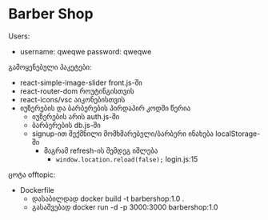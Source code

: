 # Barber Shop

Users:
- username: qweqwe password: qweqwe

გამოყენებული პაკეტები:
- react-simple-image-slider front.js-ში
- react-router-dom როუტინგისთვის
- react-icons/vsc აიკონებისთვის
- იუზერების და ბარბერების პირდაპირ კოდში წერია
  - იუზერების არის auth.js-ში
  - ბარბერების db.js-ში
  - signup-ით შექმნილი მომხმარებელი/ბარბერი ინახება localStorage-ში
    - მაგრამ refresh-ის შემდეგ იშლება
      - `window.location.reload(false);` login.js:15

ცოტა offtopic:
- Dockerfile
  - დასაბილდად docker build -t barbershop:1.0 .
  - გასაშვებად docker run -d -p 3000:3000 barbershop:1.0